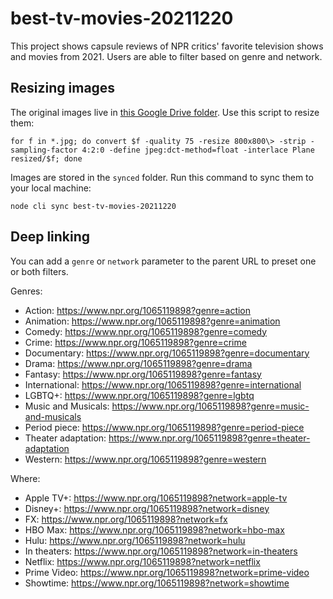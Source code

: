 best-tv-movies-20211220
========================

This project shows capsule reviews of NPR critics' favorite television shows and movies from 2021. Users are able to filter based on genre and network.

Resizing images
---------------

The original images live in [this Google Drive folder](https://drive.google.com/drive/u/1/folders/1f3YGWB4Vyo1Sim6nxHrblMMAcRfveXnM). Use this script to resize them:

```
for f in *.jpg; do convert $f -quality 75 -resize 800x800\> -strip -sampling-factor 4:2:0 -define jpeg:dct-method=float -interlace Plane resized/$f; done
```

Images are stored in the `synced` folder. Run this command to sync them to your local machine:

```
node cli sync best-tv-movies-20211220
```

Deep linking
------------

You can add a `genre` or `network` parameter to the parent URL to preset one or both filters.

Genres:

* Action: https://www.npr.org/1065119898?genre=action
* Animation: https://www.npr.org/1065119898?genre=animation
* Comedy: https://www.npr.org/1065119898?genre=comedy
* Crime: https://www.npr.org/1065119898?genre=crime
* Documentary: https://www.npr.org/1065119898?genre=documentary
* Drama: https://www.npr.org/1065119898?genre=drama
* Fantasy: https://www.npr.org/1065119898?genre=fantasy
* International: https://www.npr.org/1065119898?genre=international
* LGBTQ+: https://www.npr.org/1065119898?genre=lgbtq
* Music and Musicals: https://www.npr.org/1065119898?genre=music-and-musicals
* Period piece: https://www.npr.org/1065119898?genre=period-piece
* Theater adaptation: https://www.npr.org/1065119898?genre=theater-adaptation
* Western: https://www.npr.org/1065119898?genre=western

Where:

* Apple TV+: https://www.npr.org/1065119898?network=apple-tv
* Disney+: https://www.npr.org/1065119898?network=disney
* FX: https://www.npr.org/1065119898?network=fx
* HBO Max: https://www.npr.org/1065119898?network=hbo-max
* Hulu: https://www.npr.org/1065119898?network=hulu
* In theaters: https://www.npr.org/1065119898?network=in-theaters
* Netflix: https://www.npr.org/1065119898?network=netflix
* Prime Video: https://www.npr.org/1065119898?network=prime-video
* Showtime: https://www.npr.org/1065119898?network=showtime

